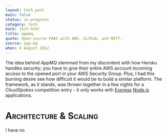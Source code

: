 ```yaml
---
layout: tech_post
main: false
status: in-progress
category: tech
back: tech.html
title: appmq.
quote: Open-source PAAS with AWS, Github, and MQTT.
source: app-mq
when: 4 August 2012
---
```


The idea behind <i>AppMQ</i> stemmed from my discontent with how Heroku handles security; you have to give their entire AWS account incoming access to the opened port in your AWS Security Group. Plus, I had this burning desire see how difficult it would be to build a similar platform. The framework, as it stands, was thrown together in a few nights for a <i>CloudSpokes</i> competition entry - it only works with <a href="">Express</a> <a href="">Node.js</a> applications. 

<h1 style="font-variant: small-caps;">Architecture &amp; Scaling</h1>

I have no  
